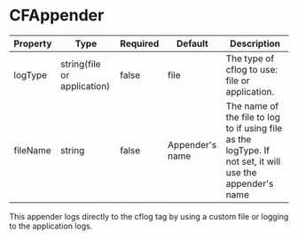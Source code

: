 # CFAppender

|Property|Type|Required|Default|Description|
|--|--|--|--|--|
|logType |string(file or application) |false |file |The type of cflog to use: file or application. |
|fileName |string |false |Appender's name |The name of the file to log to if using file as the logType. If not set, it will use the appender's name |

This appender logs directly to the cflog tag by using a custom file or logging to the application logs.
